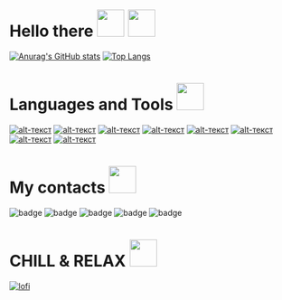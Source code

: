 # Hello there <img src="https://media0.giphy.com/media/g83QHvfoVrDxXbKFfW/giphy.gif?cid=790b76111998e684285edd21bd803a031b6a1ced917a645f&rid=giphy.gif&ct=s" width="48"> <img src="https://media2.giphy.com/media/LBRPBfYRlzIz0sHUDl/giphy.gif?cid=790b761182eb945738ae99f0f1e7d5ea1ac811048cc44494&rid=giphy.gif&ct=s" width="48">
[![Anurag's GitHub stats](https://github-readme-stats.vercel.app/api?username=iliaman1&show_icons=true&theme=dracula)](https://media3.giphy.com/media/vFKqnCdLPNOKc/giphy.gif?cid=790b7611101554a0210164926928e5efc3499efe90eacaef&rid=giphy.gif&ct=g)
[![Top Langs](https://github-readme-stats.vercel.app/api/top-langs/?username=iliaman1&show_icons=true&theme=dracula)](https://media3.giphy.com/media/vFKqnCdLPNOKc/giphy.gif?cid=790b7611101554a0210164926928e5efc3499efe90eacaef&rid=giphy.gif&ct=g)

# Languages and Tools <img src="https://cdn-icons-png.flaticon.com/512/1055/1055683.png" width="48">
[![alt-текст](https://camo.githubusercontent.com/01e3cdeea168457e352691bdf62efd0f500d365309914d07c708ea4eb765a437/68747470733a2f2f696d672e736869656c64732e696f2f62616467652f707974686f6e2d2532333337373641422e7376673f267374796c653d666f722d7468652d6261646765266c6f676f3d707974686f6e266c6f676f436f6c6f723d7768697465 "Python")](https://www.python.org/)
[![alt-текст](https://camo.githubusercontent.com/5b0954917b2bba4427bcd394916a0d4835c54a69f3f8e9e6f8b1b475032eb894/68747470733a2f2f696d672e736869656c64732e696f2f62616467652f666c61736b2532302d2532333030302e7376673f267374796c653d666f722d7468652d6261646765266c6f676f3d666c61736b266c6f676f436f6c6f723d7768697465 "Flask")](https://flask.palletsprojects.com/en/2.0.x/#)
[![alt-текст](https://camo.githubusercontent.com/c9d0db0a5c179f2fcf0a460d9b7e75ef516bfdc1e1681bc61f43c9b435bc96a9/68747470733a2f2f696d672e736869656c64732e696f2f62616467652f646a616e676f2532302d2532333039324532302e7376673f267374796c653d666f722d7468652d6261646765266c6f676f3d646a616e676f266c6f676f436f6c6f723d7768697465 "DJango")](https://www.djangoproject.com/)
[![alt-текст](https://camo.githubusercontent.com/20f8a4f1e9c33b1cffb1968cda82ced5b6cd5d6c5a09865eab911724b1917d76/68747470733a2f2f696d672e736869656c64732e696f2f62616467652f6d7973716c2d2532333030662e7376673f267374796c653d666f722d7468652d6261646765266c6f676f3d6d7973716c266c6f676f436f6c6f723d7768697465 "SQL")](https://ru.wikipedia.org/wiki/SQL)
[![alt-текст](https://camo.githubusercontent.com/12a3b782bffea8ddf42250fb195e99f72586e0f965f0d682b49b4387cce846a9/68747470733a2f2f696d672e736869656c64732e696f2f62616467652f4c696e75782d2532334643322e7376673f267374796c653d666f722d7468652d6261646765266c6f676f3d6c696e7578266c6f676f436f6c6f723d7768697465 "Linux")](https://www.linux.org/)
[![alt-текст](https://camo.githubusercontent.com/26a74eef5d23c6d35e75264deb87dab05c7139680356b02f6e0b00f1a494d9a7/68747470733a2f2f696d672e736869656c64732e696f2f62616467652f446f636b65722d2532333234393645442e7376673f267374796c653d666f722d7468652d6261646765266c6f676f3d646f636b6572266c6f676f436f6c6f723d7768697465 "Docker")](https://www.docker.com/)
[![alt-текст](https://camo.githubusercontent.com/5d3b0191832237fcbfc6d4497524e8bb547c6bfc9eafb738d5205c629d202067/68747470733a2f2f696d672e736869656c64732e696f2f62616467652f68746d6c352532302d2532334533344632362e7376673f267374796c653d666f722d7468652d6261646765266c6f676f3d68746d6c35266c6f676f436f6c6f723d7768697465 "HTML")](https://developer.mozilla.org/ru/docs/Web/HTML)
[![alt-текст](https://camo.githubusercontent.com/b430f12ce9355be8c36aecb45e5d77311d156b88b35e4a180df1eac8952e1c3c/68747470733a2f2f696d672e736869656c64732e696f2f62616467652f6a6176617363726970742d2532334637444631452e7376673f267374796c653d666f722d7468652d6261646765266c6f676f3d6a617661736372697074266c6f676f436f6c6f723d626c61636b "JS")](https://developer.mozilla.org/ru/docs/Web/JavaScript)

# My contacts <img src="https://cdn-icons-png.flaticon.com/512/1998/1998087.png" width="48">
![badge](https://img.shields.io/badge/linkedIN-090909?style=social&logo=linkedin)
![badge](https://img.shields.io/badge/vk-090909?style=social&logo=vk)
![badge](https://img.shields.io/badge/instagram-090909?style=social&logo=instagram)
![badge](https://img.shields.io/badge/telegram-090909?style=social&logo=telegram)
![badge](https://img.shields.io/badge/leetcode-090909?style=social&logo=leetcode)



# CHILL & RELAX <img src="https://cdn-icons-png.flaticon.com/512/2394/2394825.png" width="48"> 
<a target="_blank" href="http://www.youtube.com/watch?v=5qap5aO4i9A&amp;ab_channel=LofiGirl"><img src="https://camo.githubusercontent.com/eb30cbef69e32fad2ecf446ec3ec9961f9ae10fb02075bdc60b05962976fa814/68747470733a2f2f6d65646961322e67697068792e636f6d2f6d656469612f4a3350466a526d374c423238772f67697068792e6769663f6369643d373930623736313132333961666431383039343831396261376330373763613666363030373462633137316235313638267269643d67697068792e6769662663743d67" alt="lofi" data-canonical-src="https://media2.giphy.com/media/J3PFjRm7LB28w/giphy.gif?cid=790b7611239afd18094819ba7c077ca6f60074bc171b5168&amp;rid=giphy.gif&amp;ct=g" style="max-width: 100%;"></a>

